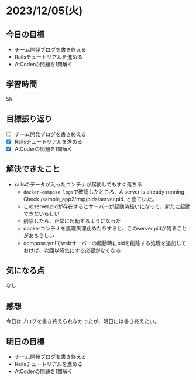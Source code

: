 # 2023/12/05(火)

## 今日の目標
* チーム開発ブログを書き終える
* Railsチュートリアルを進める
* AtCoderの問題を1問解く

## 学習時間
5h

## 目標振り返り
* [ ] チーム開発ブログを書き終える
* [x] Railsチュートリアルを進める
* [x] AtCoderの問題を1問解く

## 解決できたこと
- railsのデータが入ったコンテナが起動してもすぐ落ちる
  - `docker-compose logs`で確認したところ、A server is already running. Check /sample_app2/tmp/pids/server.pid. と出ていた。
  - このserver.pidが存在するとサーバーが起動済扱いになって、新たに起動できないらしい
  - 削除したら、正常に起動するようになった
  - dockerコンテナを無理矢理止めたりすると、このserver.pidが残ることがあるらしい
  - compose.ymlでwebサーバーの起動時にpidを削除する処理を追加しておけば、次回以降気にする必要がなくなる

## 気になる点
なし

## 感想
今日はブログを書き終えられなかったが、明日には書き終えたい。

## 明日の目標
* チーム開発ブログを書き終える
* Railsチュートリアルを進める
* AtCoderの問題を1問解く
